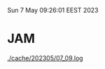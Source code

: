 Sun  7 May 09:26:01 EEST 2023
# JAM
<a href='./cache/202305/07_09.log'>./cache/202305/07_09.log</a>
